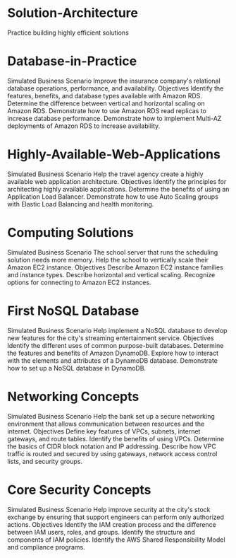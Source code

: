# Solution-Architecture
Practice building highly efficient solutions
# Database-in-Practice
Simulated Business Scenario Improve the insurance company's relational database operations, performance, and availability.
Objectives
Identify the features, benefits, and database types available with Amazon RDS.
Determine the difference between vertical and horizontal scaling on Amazon RDS.
Demonstrate how to use Amazon RDS read replicas to increase database performance.
Demonstrate how to implement Multi-AZ deployments of Amazon RDS to increase availability.
# Highly-Available-Web-Applications
Simulated Business Scenario Help the travel agency create a highly available web application architecture.
Objectives
Identify the principles for architecting highly available applications.
Determine the benefits of using an Application Load Balancer.
Demonstrate how to use Auto Scaling groups with Elastic Load Balancing and health monitoring.
# Computing Solutions
Simulated Business Scenario The school server that runs the scheduling solution needs more memory. Help the school to vertically scale their Amazon EC2 instance.
Objectives
Describe Amazon EC2 instance families and instance types.
Describe horizontal and vertical scaling.
Recognize options for connecting to Amazon EC2 instances.
# First NoSQL Database
Simulated Business Scenario Help implement a NoSQL database to develop new features for the city's streaming entertainment service.
Objectives
Identify the different uses of common purpose-built databases.
Determine the features and benefits of Amazon DynamoDB.
Explore how to interact with the elements and attributes of a DynamoDB database.
Demonstrate how to set up a NoSQL database in DynamoDB.
# Networking Concepts
Simulated Business Scenario Help the bank set up a secure networking environment that allows communication between resources and the internet.
Objectives
Define key features of VPCs, subnets, internet gateways, and route tables.
Identify the benefits of using VPCs.
Determine the basics of CIDR block notation and IP addressing.
Describe how VPC traffic is routed and secured by using gateways, network access control lists, and security groups.
# Core Security Concepts
Simulated Business Scenario Help improve security at the city's stock exchange by ensuring that support engineers can perform only authorized actions.
Objectives
Identify the IAM creation process and the difference between IAM users, roles, and groups.
Identify the structure and components of IAM policies.
Identify the AWS Shared Responsibility Model and compliance programs.
